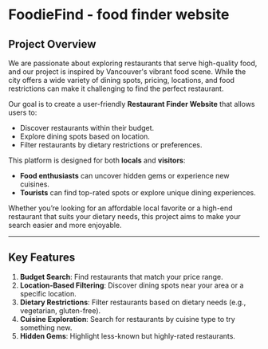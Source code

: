 # FoodieFind - food finder website

## Project Overview  
We are passionate about exploring restaurants that serve high-quality food, and our project is inspired by Vancouver's vibrant food scene. While the city offers a wide variety of dining spots, pricing, locations, and food restrictions can make it challenging to find the perfect restaurant.  

Our goal is to create a user-friendly **Restaurant Finder Website** that allows users to:  
- Discover restaurants within their budget.  
- Explore dining spots based on location.  
- Filter restaurants by dietary restrictions or preferences.  

This platform is designed for both **locals** and **visitors**:  
- **Food enthusiasts** can uncover hidden gems or experience new cuisines.  
- **Tourists** can find top-rated spots or explore unique dining experiences.  

Whether you’re looking for an affordable local favorite or a high-end restaurant that suits your dietary needs, this project aims to make your search easier and more enjoyable. 

---

## Key Features  
1. **Budget Search**: Find restaurants that match your price range.  
2. **Location-Based Filtering**: Discover dining spots near your area or a specific location.  
3. **Dietary Restrictions**: Filter restaurants based on dietary needs (e.g., vegetarian, gluten-free).  
4. **Cuisine Exploration**: Search for restaurants by cuisine type to try something new.  
5. **Hidden Gems**: Highlight less-known but highly-rated restaurants.  
